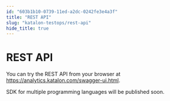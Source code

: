 ```yaml
---
id: "603b1b10-0739-11ed-a2dc-0242fe3e4a3f"
title: "REST API"
slug: "katalon-testops/rest-api"
hide_title: true
---
```


# <a id="id" class="anchor_top_offset"/><a id="ariaid-title1" class="anchor_top_offset"/>REST API

<p xmlns="http://www.w3.org/1999/xhtml" className="p">You can try the REST API from your browser at   <a className="xref j-external-link" href="https://analytics.katalon.com/swagger-ui.html" target="_blank">https://analytics.katalon.com/swagger-ui.html</a>.</p> 
<p xmlns="http://www.w3.org/1999/xhtml" className="p">SDK for multiple programming languages will be published   soon.</p> 
